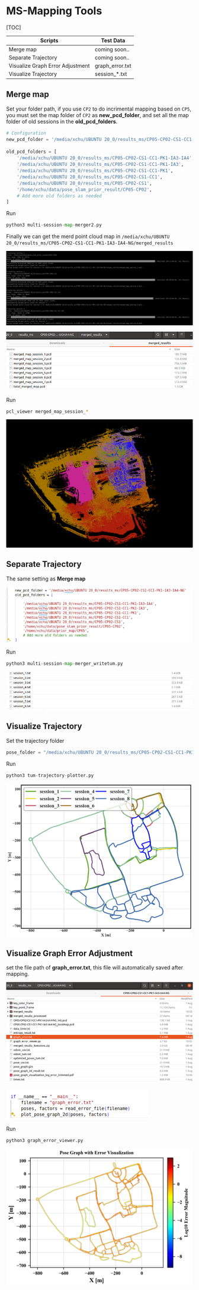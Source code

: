 # MS-Mapping Tools

[TOC]

| Scripts                          | Test Data       |
| -------------------------------- | --------------- |
| Merge map                        | coming soon..   |
| Separate Trajectory              | coming soon..   |
| Visualize Graph Error Adjustment | graph_error.txt |
| Visualize Trajectory             | session_*.txt   |

## Merge map

Set your folder path,  if you use `CP2` to do incrimental mapping based on `CP5`, you must set the map folder of `CP2` as **new_pcd_folder**, and set all the map folder of  old sessions in the **old_pcd_folders**.

```python
# Configuration
new_pcd_folder = '/media/xchu/UBUNTU 20_0/results_ms/CP05-CP02-CS1-CC1-PK1-IA3-IA4-NG'

old_pcd_folders = [
    '/media/xchu/UBUNTU 20_0/results_ms/CP05-CP02-CS1-CC1-PK1-IA3-IA4',
    '/media/xchu/UBUNTU 20_0/results_ms/CP05-CP02-CS1-CC1-PK1-IA3',
    '/media/xchu/UBUNTU 20_0/results_ms/CP05-CP02-CS1-CC1-PK1',
    '/media/xchu/UBUNTU 20_0/results_ms/CP05-CP02-CS1-CC1',
    '/media/xchu/UBUNTU 20_0/results_ms/CP05-CP02-CS1',
    '/home/xchu/data/pose_slam_prior_result/CP05-CP02',
    # Add more old folders as needed
]
```

Run

```python
python3 multi-session-map-merger2.py
```

Finally we can get the merd point cloud map in `/media/xchu/UBUNTU 20_0/results_ms/CP05-CP02-CS1-CC1-PK1-IA3-IA4-NG/merged_results`

![image-20240808095356672](./README/image-20240808095356672.png)

![image-20240808095723490](./README/image-20240808095723490.png)

Run

```bash
pcl_viewer merged_map_session_*
```

![image-20240808100331299](./README/image-20240808100331299.png)

## Separate Trajectory

The same setting as **Merge map**

![image-20240808095840022](./README/image-20240808095840022.png)

Run

```python
python3 multi-session-map-merger_writetum.py
```

![image-20240808100053941](./README/image-20240808100053941.png)

## Visualize Trajectory

Set the trajectory folder

```python
pose_folder = "/media/xchu/UBUNTU 20_0/results_ms/CP05-CP02-CS1-CC1-PK1-IA3-IA4-NG/merged_results"  # 请替换为实际的文件夹路径
```

Run

```python
python3 tum-trajectory-plotter.py
```

![image-20240808100216334](./README/image-20240808100216334.png)

## Visualize Graph Error Adjustment

set the file path of **graph_error.txt**, this file will automatically saved after mapping.

![image-20240808100802980](./README/image-20240808100802980.png)

![image-20240808100815419](./README/image-20240808100815419.png)

Run

```python
python3 graph_error_viewer.py 
```

![image-20240808100924350](./README/image-20240808100924350.png)